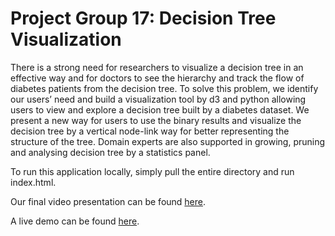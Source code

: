 # Project Group 17: Decision Tree Visualization

There is a strong need for researchers to visualize a decision tree in an effective way and for doctors to see the hierarchy and track the flow of diabetes patients from the decision tree. To solve this problem, we identify our users’ need and build a visualization tool by d3 and python allowing users to view and explore a decision tree built by a diabetes dataset. We present a new way for users to use the binary results and visualize the decision tree by a vertical node-link way for better representing the structure of the tree. Domain experts are also supported in growing, pruning and analysing decision tree by a statistics panel. 

To run this application locally, simply pull the entire directory and run index.html.

Our final video presentation can be found [here](https://vimeo.com/128145962).

A live demo can be found [here](http://NYU-CS6313-Projects.github.io/DecisionTreeVisualization/).